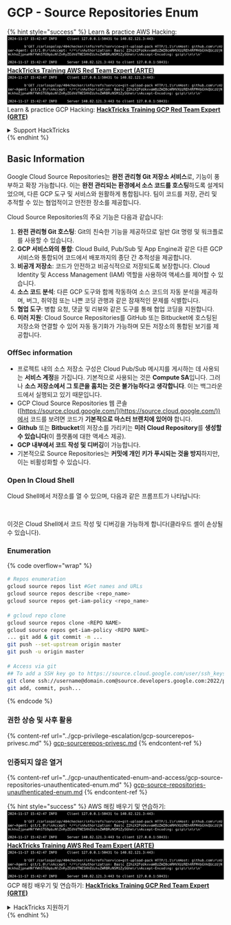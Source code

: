 # GCP - Source Repositories Enum

{% hint style="success" %}
Learn & practice AWS Hacking:<img src="../../../.gitbook/assets/image (1).png" alt="" data-size="line">[**HackTricks Training AWS Red Team Expert (ARTE)**](https://training.hacktricks.xyz/courses/arte)<img src="../../../.gitbook/assets/image (1).png" alt="" data-size="line">\
Learn & practice GCP Hacking: <img src="../../../.gitbook/assets/image (2).png" alt="" data-size="line">[**HackTricks Training GCP Red Team Expert (GRTE)**<img src="../../../.gitbook/assets/image (2).png" alt="" data-size="line">](https://training.hacktricks.xyz/courses/grte)

<details>

<summary>Support HackTricks</summary>

* Check the [**subscription plans**](https://github.com/sponsors/carlospolop)!
* **Join the** 💬 [**Discord group**](https://discord.gg/hRep4RUj7f) or the [**telegram group**](https://t.me/peass) or **follow** us on **Twitter** 🐦 [**@hacktricks\_live**](https://twitter.com/hacktricks\_live)**.**
* **Share hacking tricks by submitting PRs to the** [**HackTricks**](https://github.com/carlospolop/hacktricks) and [**HackTricks Cloud**](https://github.com/carlospolop/hacktricks-cloud) github repos.

</details>
{% endhint %}

## Basic Information <a href="#reviewing-cloud-git-repositories" id="reviewing-cloud-git-repositories"></a>

Google Cloud Source Repositories는 **완전 관리형 Git 저장소 서비스**로, 기능이 풍부하고 확장 가능합니다. 이는 **완전 관리되는 환경에서 소스 코드를 호스팅**하도록 설계되었으며, 다른 GCP 도구 및 서비스와 원활하게 통합됩니다. 팀이 코드를 저장, 관리 및 추적할 수 있는 협업적이고 안전한 장소를 제공합니다.

Cloud Source Repositories의 주요 기능은 다음과 같습니다:

1. **완전 관리형 Git 호스팅**: Git의 친숙한 기능을 제공하므로 일반 Git 명령 및 워크플로를 사용할 수 있습니다.
2. **GCP 서비스와의 통합**: Cloud Build, Pub/Sub 및 App Engine과 같은 다른 GCP 서비스와 통합되어 코드에서 배포까지의 종단 간 추적성을 제공합니다.
3. **비공개 저장소**: 코드가 안전하고 비공식적으로 저장되도록 보장합니다. Cloud Identity 및 Access Management (IAM) 역할을 사용하여 액세스를 제어할 수 있습니다.
4. **소스 코드 분석**: 다른 GCP 도구와 함께 작동하여 소스 코드의 자동 분석을 제공하며, 버그, 취약점 또는 나쁜 코딩 관행과 같은 잠재적인 문제를 식별합니다.
5. **협업 도구**: 병합 요청, 댓글 및 리뷰와 같은 도구를 통해 협업 코딩을 지원합니다.
6. **미러 지원**: Cloud Source Repositories를 GitHub 또는 Bitbucket에 호스팅된 저장소와 연결할 수 있어 자동 동기화가 가능하며 모든 저장소의 통합된 보기를 제공합니다.

### OffSec information <a href="#reviewing-cloud-git-repositories" id="reviewing-cloud-git-repositories"></a>

* 프로젝트 내의 소스 저장소 구성은 Cloud Pub/Sub 메시지를 게시하는 데 사용되는 **서비스 계정**을 가집니다. 기본적으로 사용되는 것은 **Compute SA**입니다. 그러나 **소스 저장소에서 그 토큰을 훔치는 것은 불가능하다고 생각합니다**. 이는 백그라운드에서 실행되고 있기 때문입니다.
* GCP Cloud Source Repositories 웹 콘솔([https://source.cloud.google.com/](https://source.cloud.google.com/))에서 코드를 보려면 코드가 **기본적으로 마스터 브랜치에 있어야** 합니다.
* **Github** 또는 **Bitbucket**의 저장소를 가리키는 **미러 Cloud Repository**를 **생성할 수 있습니다**(이 플랫폼에 대한 액세스 제공).
* **GCP 내부에서 코드 작성 및 디버깅**이 가능합니다.
* 기본적으로 Source Repositories는 **커밋에 개인 키가 푸시되는 것을 방지**하지만, 이는 비활성화할 수 있습니다.

### Open In Cloud Shell

Cloud Shell에서 저장소를 열 수 있으며, 다음과 같은 프롬프트가 나타납니다:

<figure><img src="../../../.gitbook/assets/image (325).png" alt=""><figcaption></figcaption></figure>

이것은 Cloud Shell에서 코드 작성 및 디버깅을 가능하게 합니다(클라우드 셸이 손상될 수 있습니다).

### Enumeration

{% code overflow="wrap" %}
```bash
# Repos enumeration
gcloud source repos list #Get names and URLs
gcloud source repos describe <repo_name>
gcloud source repos get-iam-policy <repo_name>

# gcloud repo clone
gcloud source repos clone <REPO NAME>
gcloud source repos get-iam-policy <REPO NAME>
... git add & git commit -m ...
git push --set-upstream origin master
git push -u origin master

# Access via git
## To add a SSH key go to https://source.cloud.google.com/user/ssh_keys (no gcloud command)
git clone ssh://username@domain.com@source.developers.google.com:2022/p/<proj-name>/r/<repo-name>
git add, commit, push...
```
{% endcode %}

### 권한 상승 및 사후 활용

{% content-ref url="../gcp-privilege-escalation/gcp-sourcerepos-privesc.md" %}
[gcp-sourcerepos-privesc.md](../gcp-privilege-escalation/gcp-sourcerepos-privesc.md)
{% endcontent-ref %}

### 인증되지 않은 열거

{% content-ref url="../gcp-unauthenticated-enum-and-access/gcp-source-repositories-unauthenticated-enum.md" %}
[gcp-source-repositories-unauthenticated-enum.md](../gcp-unauthenticated-enum-and-access/gcp-source-repositories-unauthenticated-enum.md)
{% endcontent-ref %}

{% hint style="success" %}
AWS 해킹 배우기 및 연습하기:<img src="../../../.gitbook/assets/image (1).png" alt="" data-size="line">[**HackTricks Training AWS Red Team Expert (ARTE)**](https://training.hacktricks.xyz/courses/arte)<img src="../../../.gitbook/assets/image (1).png" alt="" data-size="line">\
GCP 해킹 배우기 및 연습하기: <img src="../../../.gitbook/assets/image (2).png" alt="" data-size="line">[**HackTricks Training GCP Red Team Expert (GRTE)**<img src="../../../.gitbook/assets/image (2).png" alt="" data-size="line">](https://training.hacktricks.xyz/courses/grte)

<details>

<summary>HackTricks 지원하기</summary>

* [**구독 계획**](https://github.com/sponsors/carlospolop) 확인하기!
* **💬 [**Discord 그룹**](https://discord.gg/hRep4RUj7f) 또는 [**텔레그램 그룹**](https://t.me/peass)에 참여하거나 **Twitter** 🐦 [**@hacktricks\_live**](https://twitter.com/hacktricks\_live)**를 팔로우하세요.**
* **[**HackTricks**](https://github.com/carlospolop/hacktricks) 및 [**HackTricks Cloud**](https://github.com/carlospolop/hacktricks-cloud) 깃허브 리포지토리에 PR을 제출하여 해킹 팁을 공유하세요.**

</details>
{% endhint %}

